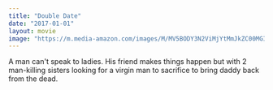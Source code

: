 ```yaml
---
title: "Double Date"
date: "2017-01-01"
layout: movie
image: "https://m.media-amazon.com/images/M/MV5BODY3N2ViMjYtMmJkZC00MGI5LTg0YzQtZDE1MzhmODFhZTY4XkEyXkFqcGdeQXVyODEwMTc2ODQ@._V1_SX300.jpg"
---
```


A man can't speak to ladies. His friend makes things happen but with 2 man-killing sisters looking for a virgin man to sacrifice to bring daddy back from the dead.
